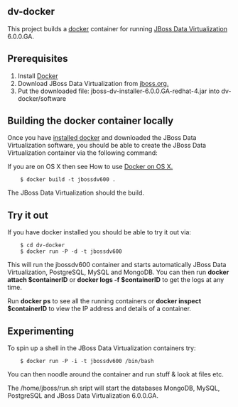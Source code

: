 ## dv-docker
This project builds a [docker](http://www.docker.io) container for running [JBoss Data Virtualization](http://http://www.redhat.com/products/jbossenterprisemiddleware/data-virtualization/) 6.0.0.GA.

## Prerequisites
1. Install [Docker](https://www.docker.io/gettingstarted/#1)
2. Download JBoss Data Virtualization from [jboss.org.](http://jboss.org/products/#IBP)
2. Put the downloaded file: jboss-dv-installer-6.0.0.GA-redhat-4.jar into dv-docker/software
	
## Building the docker container locally
Once you have [installed docker](https://www.docker.io/gettingstarted/#h_installation) and downloaded the JBoss Data Virtualization software, you should be able to create the JBoss Data Virtualization container via the following command:

If you are on OS X then see How to use [Docker on OS X.](https://github.com/fabric8io/fabric8-docker/blob/master/DockerOnOSX.md)

		$ docker build -t jbossdv600 . 

The JBoss Data Virtualization should the build.

## Try it out
If you have docker installed you should be able to try it out via:

		$ cd dv-docker
		$ docker run -P -d -t jbossdv600 

This will run the jbossdv600 container and starts automatically JBoss Data Virtualization, PostgreSQL, MySQL and MongoDB.  You can then run **docker attach $containerID** or **docker logs -f $containerID**  to get the logs at any time.	

Run **docker ps** to see all the running containers or **docker inspect $containerID** to view the IP address and details of a container.

## Experimenting
To spin up a shell in the JBoss Data Virtualization containers try:

		$ docker run -P -i -t jbossdv600 /bin/bash

You can then noodle around the container and run stuff & look at files etc.

The /home/jboss/run.sh sript will start the databases MongoDB, MySQL, PostgreSQL and JBoss Data Virtualization 6.0.0.GA.
